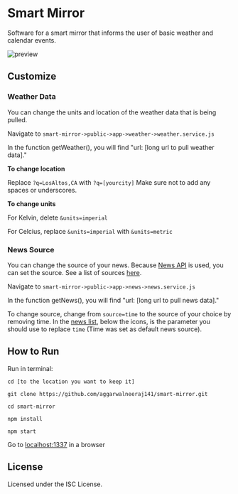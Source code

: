 # Smart Mirror
Software for a smart mirror that informs the user of basic weather and calendar events.

![preview](https://cloud.githubusercontent.com/assets/7104017/22235705/0a81f616-e1b6-11e6-811f-23c4ee683c70.png)

## Customize

### Weather Data
You can change the units and location of the weather data that is being pulled. 

Navigate to `smart-mirror->public->app->weather->weather.service.js`

In the function getWeather(), you will find "url: [long url to pull weather data]."

**To change location**

Replace `?q=LosAltos,CA` with `?q=[yourcity]`
Make sure not to add any spaces or underscores.

**To change units**

For Kelvin, delete `&units=imperial`

For Celcius, replace `&units=imperial` with `&units=metric`

### News Source
You can change the source of your news. Because [News API](https://newsapi.org) is used, you can set the source. See a list of sources [here](https://newsapi.org/sources).

Navigate to `smart-mirror->public->app->news->news.service.js`

In the function getNews(), you will find "url: [long url to pull news data]."

To change source, change from `source=time` to the source of your choice by removing time. In the [news list](https://newsapi.org/sources), below the icons, is the parameter you should use to replace `time` (Time was set as default news source).

## How to Run
Run in terminal:

`cd [to the location you want to keep it]`

`git clone https://github.com/aggarwalneeraj141/smart-mirror.git`

`cd smart-mirror`

`npm install`

`npm start`

Go to [localhost:1337](http://localhost:1337) in a browser

## License
Licensed under the ISC License.
